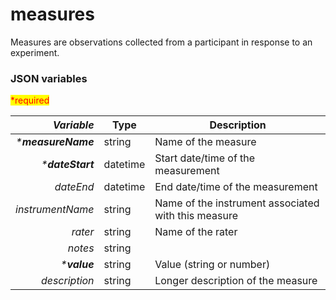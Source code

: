# measures

Measures are observations collected from a participant in response to an experiment.

### JSON variables

<mark style="color:red;">\*required</mark>

|      _**Variable**_ | **Type** | **Description**                                     |
| ------------------: | -------- | --------------------------------------------------- |
| _\***measureName**_ | string   | Name of the measure                                 |
|   _\***dateStart**_ | datetime | Start date/time of the measurement                  |
|           _dateEnd_ | datetime | End date/time of the measurement                    |
|    _instrumentName_ | string   | Name of the instrument associated with this measure |
|             _rater_ | string   | Name of the rater                                   |
|             _notes_ | string   |                                                     |
|       _\***value**_ | string   | Value (string or number)                            |
|       _description_ | string   | Longer description of the measure                   |
